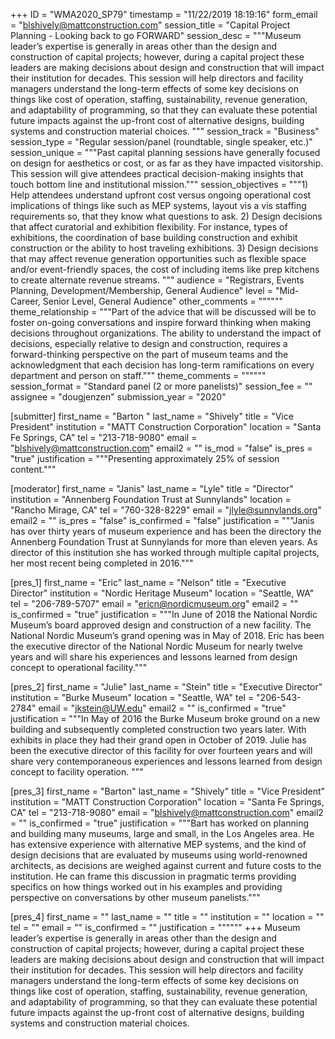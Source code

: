 +++
ID = "WMA2020_SP79"
timestamp = "11/22/2019 18:19:16"
form_email = "blshively@mattconstruction.com"
session_title = "Capital Project Planning - Looking back to go FORWARD"
session_desc = """Museum leader’s expertise is generally in areas other than the design and construction of capital projects; however, during a capital project these leaders are making decisions about design and construction that will impact their institution for decades. This session will help directors and facility managers understand the long-term effects of some key decisions on things like cost of operation, staffing, sustainability, revenue generation, and adaptability of programming, so that they can evaluate these potential future impacts against the up-front cost of alternative designs, building systems and construction material choices.  """
session_track = "Business"
session_type = "Regular session/panel (roundtable, single speaker, etc.)"
session_unique = """Past capital planning sessions have generally focused on design for aesthetics or cost, or as far as they have impacted visitorship.  This session will give attendees practical decision-making insights that touch bottom line and institutional mission."""
session_objectives = """1)	Help attendees understand upfront cost versus ongoing operational cost implications of things like such as MEP systems, layout vis a vis staffing requirements so, that they know what questions to ask.
2)	Design decisions that affect curatorial and exhibition flexibility. For instance, types of exhibitions, the coordination of base building construction and exhibit construction or the ability to host traveling exhibitions.
3)	Design decisions that may affect revenue generation opportunities such as flexible space and/or event-friendly spaces, the cost of including items like prep kitchens to create alternate revenue streams.
"""
audience = "Registrars, Events Planning, Development/Membership, General Audience"
level = "Mid-Career, Senior Level, General Audience"
other_comments = """"""
theme_relationship = """Part of the advice that will be discussed will be to foster on-going conversations and inspire forward thinking when making decisions throughout organizations.  The ability to understand the impact of decisions, especially relative to design and construction, requires a forward-thinking perspective on the part of museum teams and the acknowledgment that each decision has long-term ramifications on every department and person on staff."""
theme_comments = """"""
session_format = "Standard panel (2 or more panelists)"
session_fee = ""
assignee = "dougjenzen"
submission_year = "2020"

[submitter]
first_name = "Barton "
last_name = "Shively"
title = "Vice President"
institution = "MATT Construction Corporation"
location = "Santa Fe Springs, CA"
tel = "213-718-9080"
email = "blshively@mattconstruction.com"
email2 = ""
is_mod = "false"
is_pres = "true"
justification = """Presenting approximately 25% of session content."""

[moderator]
first_name = "Janis"
last_name = "Lyle"
title = "Director"
institution = "Annenberg Foundation Trust at Sunnylands"
location = "Rancho Mirage, CA"
tel = "760-328-8229"
email = "jlyle@sunnylands.org"
email2 = ""
is_pres = "false"
is_confirmed = "false"
justification = """Janis has over thirty years of museum experience and has been the directory the Annenberg Foundation Trust at Sunnylands for more than eleven years. As director of this institution she has worked  through multiple capital projects, her most recent being completed in 2016."""

[pres_1]
first_name = "Eric"
last_name = "Nelson"
title = "Executive Director"
institution = "Nordic Heritage Museum"
location = "Seattle, WA"
tel = "206-789-5707"
email = "ericn@nordicmuseum.org"
email2 = ""
is_confirmed = "true"
justification = """In June of 2018 the National Nordic Museum’s board approved design and construction of a new facility. The National Nordic Museum’s grand opening was in May of 2018.  Eric has been the executive director of the National Nordic Museum for nearly twelve years and will share his experiences and lessons learned from design concept to operational facility."""

[pres_2]
first_name = "Julie"
last_name = "Stein"
title = "Executive Director"
institution = "Burke Museum"
location = "Seattle, WA"
tel = "206-543-2784"
email = "jkstein@UW.edu"
email2 = ""
is_confirmed = "true"
justification = """In May of 2016 the Burke Museum broke ground on a new building and subsequently completed construction two years later. With exhibits in place they had their grand open in October of 2019.  Julie has been the executive director of this facility for over fourteen years and will share very contemporaneous experiences and lessons learned from design concept to facility operation. """

[pres_3]
first_name = "Barton"
last_name = "Shively"
title = "Vice President"
institution = "MATT Construction Corporation"
location = "Santa Fe Springs, CA"
tel = "213-718-9080"
email = "blshively@mattconstruction.com"
email2 = ""
is_confirmed = "true"
justification = """Bart has worked on planning and building many museums, large and small, in the Los Angeles area. He has extensive experience with alternative MEP systems, and the kind of design decisions that are evaluated by museums using world-renowned architects, as decisions are weighed against current and future costs to the institution. He can frame this discussion in pragmatic terms providing specifics on how things worked out in his examples and providing perspective on conversations by other museum panelists."""

[pres_4]
first_name = ""
last_name = ""
title = ""
institution = ""
location = ""
tel = ""
email = ""
is_confirmed = ""
justification = """"""
+++
Museum leader’s expertise is generally in areas other than the design and construction of capital projects; however, during a capital project these leaders are making decisions about design and construction that will impact their institution for decades. This session will help directors and facility managers understand the long-term effects of some key decisions on things like cost of operation, staffing, sustainability, revenue generation, and adaptability of programming, so that they can evaluate these potential future impacts against the up-front cost of alternative designs, building systems and construction material choices.  